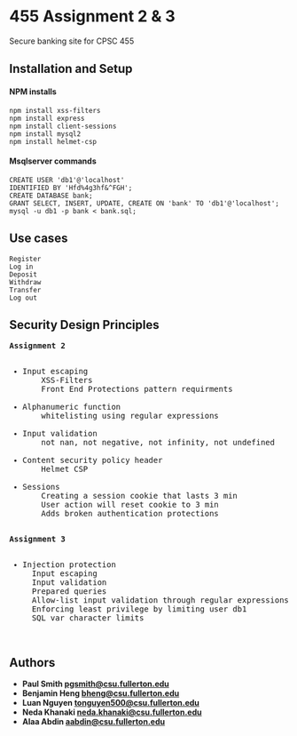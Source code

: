 # 455 Assignment 2 & 3

Secure banking site for CPSC 455

## Installation and Setup

#### NPM installs

```
npm install xss-filters
npm install express
npm install client-sessions
npm install mysql2
npm install helmet-csp

```
#### Msqlserver commands

```
CREATE USER 'db1'@'localhost'
IDENTIFIED BY 'Hfd%4g3hf&^FGH'; 
CREATE DATABASE bank;
GRANT SELECT, INSERT, UPDATE, CREATE ON 'bank' TO 'db1'@'localhost';
mysql -u db1 -p bank < bank.sql;
```

## Use cases
```
Register
Log in
Deposit
Withdraw
Transfer
Log out

```

## Security Design Principles
<pre>
<b>Assignment 2</b>
<ul>
<li>Input escaping
    XSS-Filters
    Front End Protections pattern requirments<br>
<li>Alphanumeric function
    whitelisting using regular expressions<br>
<li>Input validation
    not nan, not negative, not infinity, not undefined<br>
<li>Content security policy header
    Helmet CSP<br>
<li>Sessions
    Creating a session cookie that lasts 3 min
    User action will reset cookie to 3 min
    Adds broken authentication protections
</ul>
<b>Assignment 3</b>
<ul>
<li>Injection protection
  Input escaping
  Input validation
  Prepared queries
  Allow-list input validation through regular expressions
  Enforcing least privilege by limiting user db1
  SQL var character limits
</ul>
</pre>

## Authors

* **Paul Smith pgsmith@csu.fullerton.edu** 
* **Benjamin Heng bheng@csu.fullerton.edu**
* **Luan Nguyen tonguyen500@csu.fullerton.edu**
* **Neda Khanaki neda.khanaki@csu.fullerton.edu**
* **Alaa Abdin aabdin@csu.fullerton.edu**
